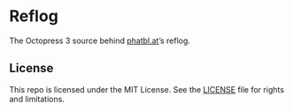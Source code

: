 # Reflog

The Octopress 3 source behind [phatbl.at][1]’s reflog.

## License

This repo is licensed under the MIT License. See the [LICENSE][2] file for rights and limitations.

[1]:	http://phatbl.at
[2]:	LICENSE.md